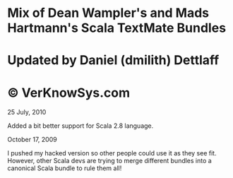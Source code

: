 # Mix of Dean Wampler's and Mads Hartmann's Scala TextMate Bundles
# Updated by Daniel (dmilith) Dettlaff
# © VerKnowSys.com


25 July, 2010

Added a bit better support for Scala 2.8 language. 

October 17, 2009

I pushed my hacked version so other people could use it as they see fit. However, other Scala devs are trying to merge different bundles into a canonical Scala bundle to rule them all!
